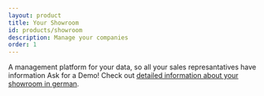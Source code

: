 ```yaml
---
layout: product
title: Your Showroom
id: products/showroom
description: Manage your companies 
order: 1
---
```


A management platform for your data, so all your sales represantatives have information
Ask for a Demo! Check out [detailed information about your showroom in german](http://www.your-showroom.com).
